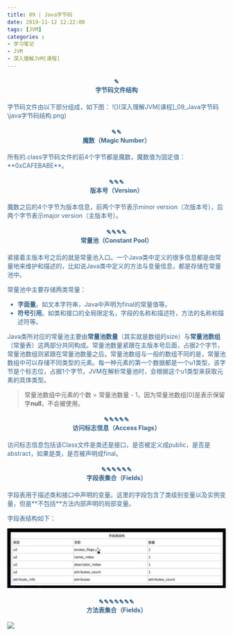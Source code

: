 ```yaml
---
title: 09 | Java字节码
date: 2019-11-12 12:22:00
tags: [JVM]
categories :
- 学习笔记
- JVM
- 深入理解JVM[课程]
---
```


<center> <h4><font color = "#36648B">✎</br>字节码文件结构</center>
字节码文件由以下部分组成，如下图：
![](深入理解JVM[课程]_09_Java字节码\java字节码结构.png)



<center> <h4><font color = "#36648B">✎✎</br>魔数（Magic Number）</center>
所有的.class字节码文件的前4个字节都是魔数，魔数值为固定值：**0xCAFEBABE**。



<center> <h4><font color = "#36648B">✎✎✎</br>版本号（Version）</center>
魔数之后的4个字节为版本信息，前两个字节表示minor version（次版本号），后两个字节表示major version（主版本号）。



<center> <h4><font color = "#36648B">✎✎✎✎</br>常量池（Constant Pool）</center>
紧接着主版本号之后的就是常量池入口。一个Java类中定义的很多信息都是由常量地来维护和描述的，比如说Java类中定义的方法与变量信息，都是存储在常量池中。

常量池中主要存储两类常量：

- **字面量**。如文本字符串，Java中声明为final的常量值等。
- **符号引用**。如类和接口的全局限定名，字段的名称和描述符，方法的名称和描述符等。

Java类所对应的常量池主要由**常量池数量**（其实就是数组的size）与**常量池数组**（常量表）这两部分共同构成。常量池数量紧跟在主版本号后面，占据2个字节，常量池数组则紧跟在常量池数量之后。常量池数组与一般的数组不同的是，常量池数组中可以存储不同类型的元素。每一种元素的第一个数据都是一个u1类型，该字节是个标志位，占据1个字节。JVM在解析常量池时，会根据这个u1类型来获取元素的具体类型。

> 常量池数组中元素的个数 = 常量池数量 - 1，因为常量池数组[0]是表示保留字**null**，不会被使用。



<center> <h4><font color = "#36648B">✎✎✎✎✎</br>访问标志信息（Access Flags）</center>
访问标志信息包括该Class文件是类还是接口，是否被定义成public，是否是abstract，如果是类，是否被声明成final。





<center> <h4><font color = "#36648B">✎✎✎✎✎✎</br>字段表集合（Fields）</center>
字段表用于描述类和接口中声明的变量。这里的字段包含了类级别变量以及实例变量，但是**不包括**方法内部声明的局部变量。

字段表结构如下：

![](深入理解JVM[课程]_09_Java字节码\字段表结构.png)



<center> <h4><font color = "#36648B">✎✎✎✎✎✎✎</br>方法表集合（Fields）</center>

![](深入理解JVM[课程]_09_Java字节码\方法表结构.png)

